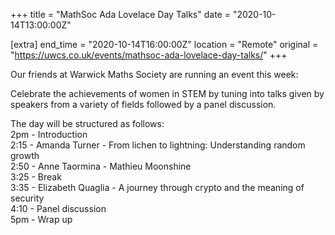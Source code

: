 +++
title = "MathSoc Ada Lovelace Day Talks"
date = "2020-10-14T13:00:00Z"

[extra]
end_time = "2020-10-14T16:00:00Z"
location = "Remote"
original = "https://uwcs.co.uk/events/mathsoc-ada-lovelace-day-talks/"
+++

Our friends at Warwick Maths Society are running an event this week:

Celebrate the achievements of women in STEM by tuning into talks given by speakers from a variety of fields followed by a panel discussion.

The day will be structured as follows:  
2pm - Introduction  
2:15 - Amanda Turner - From lichen to lightning: Understanding random growth  
2:50 - Anne Taormina - Mathieu Moonshine  
3:25 - Break  
3:35 - Elizabeth Quaglia - A journey through crypto and the meaning of security  
4:10 - Panel discussion  
5pm - Wrap up

